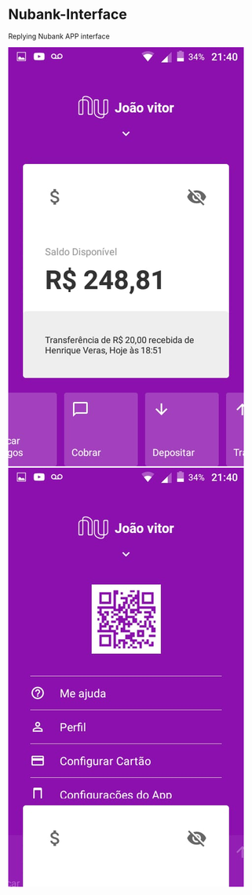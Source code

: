 # Nubank-Interface
Replying Nubank APP interface

![Screenshot](/screenshots/home.jpeg "Main page")
![Screenshot](/screenshots/settings.jpeg "Settings page")
